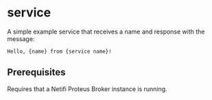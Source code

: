 # service
A simple example service that receives a name and response with the message: 

    Hello, {name} from {service name}!

## Prerequisites
Requires that a Netifi Proteus Broker instance is running.
